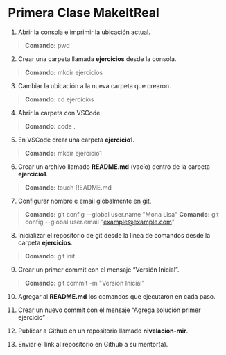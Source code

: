 # Primera Clase MakeItReal
1. Abrir la consola e imprimir la ubicación actual.
> **Comando:** pwd
2. Crear una carpeta llamada **ejercicios** desde la consola.
> **Comando:** mkdir ejercicios
3. Cambiar la ubicación a la nueva carpeta que crearon.
> **Comando:** cd ejercicios
4. Abrir la carpeta con VSCode.
> **Comando:** code .
5. En VSCode crear una carpeta **ejercicio1**.
> **Comando:** mkdir ejercicio1
6. Crear un archivo llamado **README.md** (vacío) dentro de la carpeta **ejercicio1**.
> **Comando:** touch README.md
7. Configurar nombre e email globalmente en git.
> **Comando:** git config --global user.name "Mona Lisa"
> **Comando:** git config --global user.email "example@example.com"
8. Inicializar el repositorio de git desde la línea de comandos desde la carpeta **ejercicios**.
> **Comando:** git init
9. Crear un primer commit con el mensaje “Versión Inicial”.
> **Comando:** git commit -m "Version Inicial"
10. Agregar al **README.md** los comandos que ejecutaron en cada paso.

11. Crear un nuevo commit con el mensaje “Agrega solución primer ejercicio”

12. Publicar a Github en un repositorio llamado **nivelacion-mir**.

13. Enviar el link al repositorio en Github a su mentor(a).